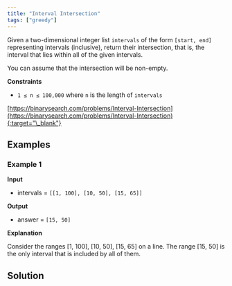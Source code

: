```yaml
---
title: "Interval Intersection"
tags: ["greedy"]
---
```


Given a two-dimensional integer list `intervals` of the form `[start, end]` representing intervals (inclusive), return their intersection, that is, the interval that lies within all of the given intervals.

You can assume that the intersection will be non-empty.

**Constraints**

- `1 ≤ n ≤ 100,000` where `n` is the length of `intervals`

[https://binarysearch.com/problems/Interval-Intersection](https://binarysearch.com/problems/Interval-Intersection){:target="\_blank"}

## Examples

### Example 1

**Input**

- intervals = `[[1, 100], [10, 50], [15, 65]]`

**Output**

- answer = `[15, 50]`

**Explanation**

Consider the ranges [1, 100], [10, 50], [15, 65] on a line. The range [15, 50] is the only interval that is included by all of them.

## Solution

<script src="https://gist.github.com/yaeba/16da7be5123724fcf6eccc25581cef5a.js?file=Interval-Intersection.java"></script>
